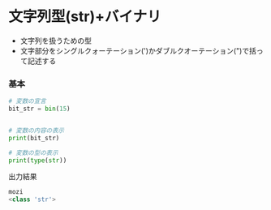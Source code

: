 # 文字列型(str)+バイナリ
- 文字列を扱うための型
- 文字部分をシングルクォーテーション(')かダブルクオーテーション(")で括って記述する

### 基本




```python
# 変数の宣言
bit_str = bin(15)


# 変数の内容の表示
print(bit_str) 

# 変数の型の表示
print(type(str)) 
``` 
出力結果
```python
mozi
<class 'str'>
```
